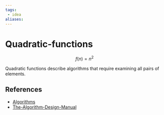```yaml
---
tags:
 - idea
aliases:
---
```


# Quadratic-functions

$$f(n)=n^2$$

Quadratic functions describe algorithms that require examining all pairs of elements.

## References

- [Algorithms](Algorithms.md)
- [The-Algorithm-Design-Manual](The-Algorithm-Design-Manual.md)
